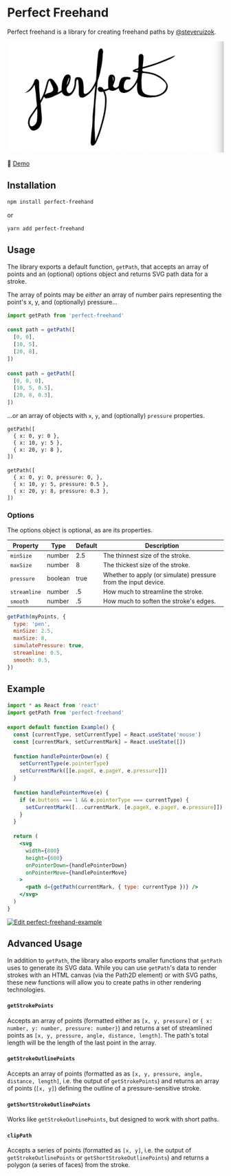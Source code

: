 # Perfect Freehand

Perfect freehand is a library for creating freehand paths by [@steveruizok](https://twitter.com/steveruizok).

![Screenshot](/screenshot.png)

🔗 [Demo](https://perfect-freehand-example.vercel.app/)

## Installation

```bash
npm install perfect-freehand
```

or

```bash
yarn add perfect-freehand
```

## Usage

The library exports a default function, `getPath`, that accepts an array of points and an (optional) options object and returns SVG path data for a stroke.

The array of points may be _either_ an array of number pairs representing the point's x, y, and (optionally) pressure...

```js
import getPath from 'perfect-freehand'

const path = getPath([
  [0, 0],
  [10, 5],
  [20, 8],
])

const path = getPath([
  [0, 0, 0],
  [10, 5, 0.5],
  [20, 8, 0.3],
])
```

...or an array of objects with `x`, `y`, and (optionally) `pressure` properties.

```
getPath([
  { x: 0, y: 0 },
  { x: 10, y: 5 },
  { x: 20, y: 8 },
])

getPath([
  { x: 0, y: 0, pressure: 0, },
  { x: 10, y: 5, pressure: 0.5 },
  { x: 20, y: 8, pressure: 0.3 },
])
```

### Options

The options object is optional, as are its properties.

| Property     | Type    | Default | Description                                                    |
| ------------ | ------- | ------- | -------------------------------------------------------------- |
| `minSize`    | number  | 2.5     | The thinnest size of the stroke.                               |
| `maxSize`    | number  | 8       | The thickest size of the stroke.                               |
| `pressure`   | boolean | true    | Whether to apply (or simulate) pressure from the input device. |
| `streamline` | number  | .5      | How much to streamline the stroke.                             |
| `smooth`     | number  | .5      | How much to soften the stroke's edges.                         |

```js
getPath(myPoints, {
  type: 'pen',
  minSize: 2.5,
  maxSize: 8,
  simulatePressure: true,
  streamline: 0.5,
  smooth: 0.5,
})
```

## Example

```jsx
import * as React from 'react'
import getPath from 'perfect-freehand'

export default function Example() {
  const [currentType, setCurrentType] = React.useState('mouse')
  const [currentMark, setCurrentMark] = React.useState([])

  function handlePointerDown(e) {
    setCurrentType(e.pointerType)
    setCurrentMark([[e.pageX, e.pageY, e.pressure]])
  }

  function handlePointerMove(e) {
    if (e.buttons === 1 && e.pointerType === currentType) {
      setCurrentMark([...currentMark, [e.pageX, e.pageY, e.pressure]])
    }
  }

  return (
    <svg
      width={800}
      height={600}
      onPointerDown={handlePointerDown}
      onPointerMove={handlePointerMove}
    >
      <path d={getPath(currentMark, { type: currentType })} />
    </svg>
  )
}
```

[![Edit perfect-freehand-example](https://codesandbox.io/static/img/play-codesandbox.svg)](https://codesandbox.io/s/perfect-freehand-example-biwyi?fontsize=14&hidenavigation=1&theme=dark)

## Advanced Usage

In addition to `getPath`, the library also exports smaller functions that `getPath` uses to generate its SVG data. While you can use `getPath`'s data to render strokes with an HTML canvas (via the Path2D element) or with SVG paths, these new functions will allow you to create paths in other rendering technologies.

#### `getStrokePoints`

Accepts an array of points (formatted either as `[x, y, pressure]` or `{ x: number, y: number, pressure: number}`) and returns a set of streamlined points as `[x, y, pressure, angle, distance, length]`. The path's total length will be the length of the last point in the array.

#### `getStrokeOutlinePoints`

Accepts an array of points (formatted as as `[x, y, pressure, angle, distance, length]`, i.e. the output of `getStrokePoints`) and returns an array of points (`[x, y]`) defining the outline of a pressure-sensitive stroke.

#### `getShortStrokeOutlinePoints`

Works like `getStrokeOutlinePoints`, but designed to work with short paths.

#### `clipPath`

Accepts a series of points (formatted as `[x, y]`, i.e. the output of `getStrokeOutlinePoints` or `getShortStrokeOutlinePoints`) and returns a polygon (a series of faces) from the stroke.
